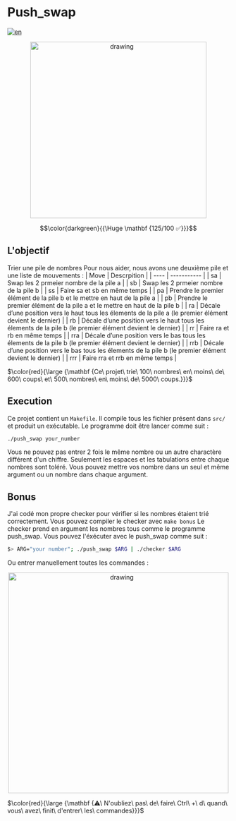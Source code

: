 # Push_swap

[![en](https://img.shields.io/badge/Language-en-red)](README.md)

<div style="text-align: center;"><img src="https://i.imgur.com/cDx1mo4.jpg" alt="drawing" width="400"/></div>

$$\color{darkgreen}{{\Huge \mathbf {125/100 ✅}}}$$

## L'objectif

Trier une pile de nombres
Pour nous aider, nous avons une deuxième pile et une liste de mouvements :
| Move | Descrpition |
| ---- | ----------- |
| sa | Swap les 2 prmeier nombre de la pile a |
| sb | Swap les 2 prmeier nombre de la pile b |
| ss | Faire sa et sb en même temps |
| pa | Prendre le premier élément de la pile b et le mettre en haut de la pile a |
| pb | Prendre le premier élément de la pile a et le mettre en haut de la pile b |
| ra | Décale d’une position vers le haut tous les élements de la pile a (le premier élément devient le dernier) |
| rb | Décale d’une position vers le haut tous les élements de la pile b (le premier élément devient le dernier) |
| rr | Faire ra et rb en même temps |
| rra | Décale d’une position vers le bas tous les élements de la pile b (le premier élément devient le dernier) |
| rrb | Décale d’une position vers le bas tous les élements de la pile b (le premier élément devient le dernier) |
| rrr | Faire rra et rrb en même temps |

$\color{red}{\large {\mathbf {Ce\ projet\ trie\ 100\ nombres\ en\ moins\ de\ 600\ coups\ et\ 500\ nombres\ en\ moins\ de\ 5000\ coups.}}}$

## Execution

Ce projet contient un `Makefile`.
Il compile tous les fichier présent dans `src/` et produit un exécutable.
Le programme doit être lancer comme suit :
````sh
./push_swap your_number
````
Vous ne pouvez pas entrer 2 fois le même nombre ou un autre charactère différent d'un chiffre. Seulement les espaces et les tabulations entre chaque nombres sont toléré.
Vous pouvez mettre vos nombre dans un seul et même argument ou un nombre dans chaque argument.

## Bonus

J'ai codé mon propre checker pour vérifier si les nombres étaient trié correctement.
Vous pouvez compiler le checker avec `make bonus`
Le checker prend en argument les nombres tous comme le programme push_swap.
Vous pouvez l'éxécuter avec le push_swap comme suit :
````sh
$> ARG="your number"; ./push_swap $ARG | ./checker $ARG
````
Ou entrer manuellement toutes les commandes :
<div style="text-align: center;"><img src="https://i.imgur.com/nio9olJ.jpg" alt="drawing" width="500"/></div>

$\color{red}{\large {\mathbf {⚠\ N'oubliez\ pas\ de\ faire\ Ctrl\ +\ d\ quand\ vous\ avez\ finit\ d'entrer\ les\ commandes}}}$